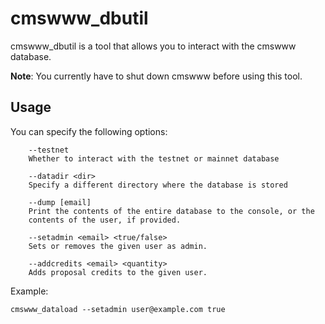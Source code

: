 # cmswww_dbutil

cmswww_dbutil is a tool that allows you to interact with the cmswww
database.

**Note**: You currently have to shut down cmswww before using this tool.


## Usage

You can specify the following options:

```
    --testnet
    Whether to interact with the testnet or mainnet database

    --datadir <dir>
    Specify a different directory where the database is stored

    --dump [email]
    Print the contents of the entire database to the console, or the
    contents of the user, if provided.

    --setadmin <email> <true/false>
    Sets or removes the given user as admin.

    --addcredits <email> <quantity>
    Adds proposal credits to the given user.
```

Example:

```
cmswww_dataload --setadmin user@example.com true
```
